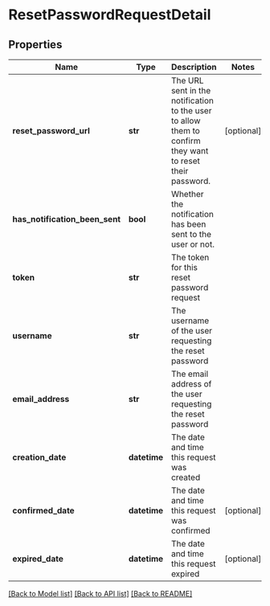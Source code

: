 # ResetPasswordRequestDetail

## Properties
Name | Type | Description | Notes
------------ | ------------- | ------------- | -------------
**reset_password_url** | **str** | The URL sent in the notification to the user to allow them to confirm they want to reset their password. | [optional] 
**has_notification_been_sent** | **bool** | Whether the notification has been sent to the user or not. | 
**token** | **str** | The token for this reset password request | 
**username** | **str** | The username of the user requesting the reset password | 
**email_address** | **str** | The email address of the user requesting the reset password | 
**creation_date** | **datetime** | The date and time this request was created | 
**confirmed_date** | **datetime** | The date and time this request was confirmed | [optional] 
**expired_date** | **datetime** | The date and time this request expired | [optional] 

[[Back to Model list]](../README.md#documentation-for-models) [[Back to API list]](../README.md#documentation-for-api-endpoints) [[Back to README]](../README.md)



